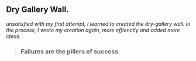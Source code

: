 ## Dry Gallery Wall.

_unsatisfied with my first attempt, I learned to created the dry-gallery wall. In the process, I wrote my creation again, more effienctly and added more ideas._

> ### Failures are the pillers of success.



